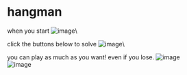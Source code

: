 # hangman
when you start
![image](https://user-images.githubusercontent.com/39490214/132705180-8b261ed3-247a-4031-b0c1-23bb8f9e822e.png)\

click the buttons below to solve
![image](https://user-images.githubusercontent.com/39490214/132705259-cf460ca2-308e-4d40-830b-c380959d26cf.png)\

you can play as much as you want! even if you lose.
![image](https://user-images.githubusercontent.com/39490214/132705126-d393c564-3a9a-447a-9a7a-0920cae1d385.png)\
![image](https://user-images.githubusercontent.com/39490214/132705562-5ec44636-fe24-4e71-b57e-07cad02971cc.png)

